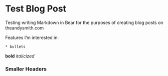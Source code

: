 # Test Blog Post
Testing writing Markdown in Bear for the purposes of creating blog posts on theandysmith.com

Features I’m interested in:

	* bullets
**bold**
_italicized_
### Smaller Headers